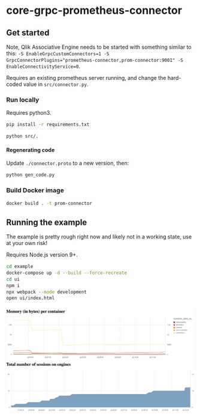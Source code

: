 # core-grpc-prometheus-connector

## Get started

Note, Qlik Associative Engine needs to be started with something similar to this: `-S EnableGrpcCustomConnectors=1 -S GrpcConnectorPlugins="prometheus-connector,prom-connector:9001" -S EnableConnectivityService=0`.

Requires an existing prometheus server running, and change the hard-coded value in
`src/connector.py`.

### Run locally

Requires python3.

```bash
pip install -r requirements.txt
```

```bash
python src/.
```

#### Regenerating code

Update `./connector.proto` to a new version, then:

```bash
python gen_code.py
```

### Build Docker image

```bash
docker build . -t prom-connector
```

## Running the example

The example is pretty rough right now and likely not in a working state, use
at your own risk!

Requires Node.js version 9+.

```bash
cd example
docker-compose up -d --build --force-recreate
cd ui
npm i
npx webpack --mode development
open ui/index.html
```

![Example](./example.png)
